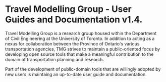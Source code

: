 # **Travel Modelling Group** - User Guides and Documentation v1.4.

Travel Modelling Group is a research group housed within the Department of Civil Engineering at the University of Toronto. In addition to acting as a nexus for collaboration between the Province of Ontario's various transportation agencies, TMG strives to maintain a public-oriented focus by developing open source tools that make a meaningful contribution to the domain of transportation planning and research. 

Part of the development of public-domain tools that are willingly adopted by new users is maintaing an up-to-date user guide and documentation. 